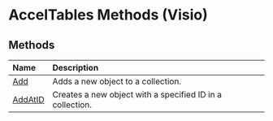 
# AccelTables Methods (Visio)

## Methods



|**Name**|**Description**|
|:-----|:-----|
|[Add](fb838890-b009-311a-5dc0-8cf83d23806d.md)|Adds a new object to a collection.|
|[AddAtID](581526c5-eebb-f79a-e48c-b716be719c6f.md)|Creates a new object with a specified ID in a collection.|
